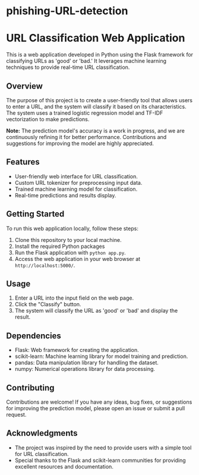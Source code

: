 # phishing-URL-detection
# URL Classification Web Application

This is a web application developed in Python using the Flask framework for classifying URLs as 'good' or 'bad.' It leverages machine learning techniques to provide real-time URL classification.

## Overview

The purpose of this project is to create a user-friendly tool that allows users to enter a URL, and the system will classify it based on its characteristics. The system uses a trained logistic regression model and TF-IDF vectorization to make predictions.

**Note:** The prediction model's accuracy is a work in progress, and we are continuously refining it for better performance. Contributions and suggestions for improving the model are highly appreciated.

## Features

- User-friendly web interface for URL classification.
- Custom URL tokenizer for preprocessing input data.
- Trained machine learning model for classification.
- Real-time predictions and results display.

## Getting Started

To run this web application locally, follow these steps:

1. Clone this repository to your local machine.
2. Install the required Python packages 
3. Run the Flask application with `python app.py`.
4. Access the web application in your web browser at `http://localhost:5000/`.

## Usage

1. Enter a URL into the input field on the web page.
2. Click the "Classify" button.
3. The system will classify the URL as 'good' or 'bad' and display the result.

## Dependencies

- Flask: Web framework for creating the application.
- scikit-learn: Machine learning library for model training and prediction.
- pandas: Data manipulation library for handling the dataset.
- numpy: Numerical operations library for data processing.

## Contributing

Contributions are welcome! If you have any ideas, bug fixes, or suggestions for improving the prediction model, please open an issue or submit a pull request.


## Acknowledgments

- The project was inspired by the need to provide users with a simple tool for URL classification.
- Special thanks to the Flask and scikit-learn communities for providing excellent resources and documentation.
